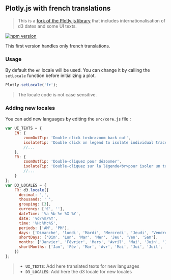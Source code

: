 ## Plotly.js with french translations
> This is a [fork of the Plotly.js library](https://github.com/plotly/plotly.js) that includes internationalisation of d3 dates and some UI texts.

[![npm version](https://badge.fury.io/js/plotly.js-with-locales.svg)](https://badge.fury.io/js/plotly.js-with-locales)

This first version handles only french translations.

### Usage

By default the `en` locale will be used. You can change it by calling the `setLocale` function before initializing a plot.
```javascript
Plotly.setLocale('fr');
```
> The locale code is not case sensitive.

### Adding new locales

You can add new languages by editing the `src/core.js` file :

```javascript
var UI_TEXTS = {
    EN: {
        zoomOutTip: 'Double-click to<br>zoom back out',
        isolateTip: 'Double click on legend to isolate individual trace',
        //...
    },
    FR: {
        zoomOutTip: 'Double-cliquez pour dézoomer',
        isolateTip: 'Double-cliquez sur la légende<br>pour isoler un tracé',
        //...
    }
};
var D3_LOCALES = {
    FR: d3.locale({
      decimal: ',',
      thousands: ' ',
      grouping: [3],
      currency: ['€', ''],
      dateTime: '%a %b %e %X %Y',
      date: '%d/%m/%Y',
      time: '%H:%M:%S',
      periods: ['AM', 'PM'],
      days: ['Dimanche', 'lundi', 'Mardi', 'Mercredi', 'Jeudi', 'Vendredi', 'Samedi'],
      shortDays: ['Dim', 'Lun', 'Mar', 'Mer', 'Jeu', 'Ven', 'Sam'],
      months: ['Janvier', 'Février', 'Mars', 'Avril', 'Mai', 'Juin', 'Juillet', 'Août', 'Septembre', 'Octobre', 'Novembre', 'Décembre'],
      shortMonths: ['Jan', 'Fév', 'Mar', 'Avr', 'Mai', 'Jui', 'Juil', 'Aoû', 'Sep', 'Oct', 'Nov', 'Déc']
    })
};
```
> - **`UI_TEXTS`**: Add here translated texts for new languages
> - **`D3_LOCALES`**: Add here the d3 locale for new locales
